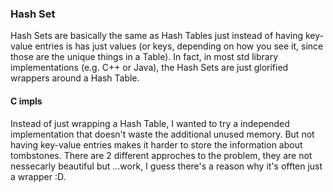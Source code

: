 ### Hash Set

Hash Sets are basically the same as Hash Tables just instead of having key-value entries is has just values (or keys, depending on how you see it, since those are the unique things in a Table).
In fact, in most std library implementations (e.g. C++ or Java), the Hash Sets are just glorified wrappers around a Hash Table.

#### C impls

Instead of just wrapping a Hash Table, I wanted to try a independed implementation that doesn't waste the additional unused memory. But not having key-value entries makes it harder to store the information about tombstones.
There are 2 different approches to the problem, they are not nessecarly beautiful but ...work, I guess there's a reason why it's offten just a wrapper :D.
